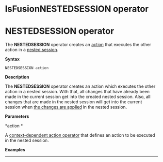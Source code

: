 # lsFusionNESTEDSESSION operator

# NESTEDSESSION operator

The **NESTEDSESSION** operator creates an [action](Actions.md) that executes the other action in a [nested session](30769225.html#Newsession(NEWSESSION,NESTEDSESSION)-nested).

**Syntax**

    NESTEDSESSION action 

**Description**

The **NESTEDSESSION** operator creates an action which executes the other action in a nested session. With that, all changes that have already been made in the current session get into the created nested session. Also, all changes that are made in the nested session will get into the current session when [the changes are applied](Apply_changes_APPLY_.md) in the nested session.

**Parameters**

*action *

A [context-dependent action operator](Action-operator_36307157.html#Actionoperator-contextdependent) that defines an action to be executed in the nested session.

**Examples**

************************************************



  
